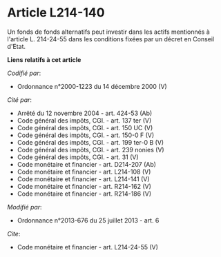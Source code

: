 # Article L214-140

Un fonds de fonds alternatifs peut investir dans les actifs mentionnés à l'article L. 214-24-55 dans les conditions fixées
par un décret en Conseil d'Etat.

**Liens relatifs à cet article**

_Codifié par_:

  - Ordonnance n°2000-1223 du 14 décembre 2000 (V)

_Cité par_:

  - Arrêté du 12 novembre 2004 - art. 424-53 (Ab)
  - Code général des impôts, CGI. - art. 137 ter (V)
  - Code général des impôts, CGI. - art. 150 UC (V)
  - Code général des impôts, CGI. - art. 150-0 F (V)
  - Code général des impôts, CGI. - art. 199 ter-0 B (V)
  - Code général des impôts, CGI. - art. 239 nonies (V)
  - Code général des impôts, CGI. - art. 31 (V)
  - Code monétaire et financier - art. D214-207 (Ab)
  - Code monétaire et financier - art. L214-108 (V)
  - Code monétaire et financier - art. L214-141 (V)
  - Code monétaire et financier - art. R214-162 (V)
  - Code monétaire et financier - art. R214-186 (V)

_Modifié par_:

  - Ordonnance n°2013-676 du 25 juillet 2013 - art. 6

_Cite_:

  - Code monétaire et financier - art. L214-24-55 (V)
